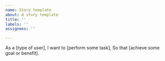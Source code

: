 ```yaml
---
name: Story template
about: A story template
title: ''
labels: ''
assignees: ''

---
```


As a [type of user],
I want to [perform some task],
So that [achieve some goal or benefit].
